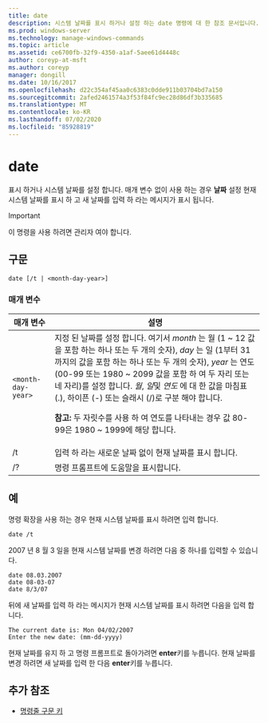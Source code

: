 ```yaml
---
title: date
description: 시스템 날짜를 표시 하거나 설정 하는 date 명령에 대 한 참조 문서입니다. 매개 변수 없이 사용 하는 경우
ms.prod: windows-server
ms.technology: manage-windows-commands
ms.topic: article
ms.assetid: ce6700fb-32f9-4350-a1af-5aee61d4448c
author: coreyp-at-msft
ms.author: coreyp
manager: dongill
ms.date: 10/16/2017
ms.openlocfilehash: d22c354af45aa0c6383c0dde911b03704bd7a150
ms.sourcegitcommit: 2afed2461574a3f53f84fc9ec28d86df3b335685
ms.translationtype: MT
ms.contentlocale: ko-KR
ms.lasthandoff: 07/02/2020
ms.locfileid: "85928819"
---
```

# <a name="date"></a>date

표시 하거나 시스템 날짜를 설정 합니다. 매개 변수 없이 사용 하는 경우 **날짜** 설정 현재 시스템 날짜를 표시 하 고 새 날짜를 입력 하 라는 메시지가 표시 됩니다.

>[!IMPORTANT]
> 이 명령을 사용 하려면 관리자 여야 합니다.

## <a name="syntax"></a>구문

```
date [/t | <month-day-year>]
```

### <a name="parameters"></a>매개 변수

| 매개 변수 | 설명 |
| --------- | ----------- |
| `<month-day-year>` | 지정 된 날짜를 설정 합니다. 여기서 *month* 는 월 (1 ~ 12 값을 포함 하는 하나 또는 두 개의 숫자), *day* 는 일 (1부터 31 까지의 값을 포함 하는 하나 또는 두 개의 숫자), *year* 는 연도 (00-99 또는 1980 ~ 2099 값을 포함 하 여 두 자리 또는 네 자리)를 설정 합니다. *월*, *일*및 *연도* 에 대 한 값을 마침표 (.), 하이픈 (-) 또는 슬래시 (/)로 구분 해야 합니다.<p>**참고:** 두 자릿수를 사용 하 여 연도를 나타내는 경우 값 80-99은 1980 ~ 1999에 해당 합니다. |
| /t | 입력 하 라는 새로운 날짜 없이 현재 날짜를 표시 합니다. |
| /? | 명령 프롬프트에 도움말을 표시합니다. |

## <a name="examples"></a>예

명령 확장을 사용 하는 경우 현재 시스템 날짜를 표시 하려면 입력 합니다.

```
date /t
```

2007 년 8 월 3 일을 현재 시스템 날짜를 변경 하려면 다음 중 하나를 입력할 수 있습니다.

```
date 08.03.2007
date 08-03-07
date 8/3/07
```

뒤에 새 날짜를 입력 하 라는 메시지가 현재 시스템 날짜를 표시 하려면 다음을 입력 합니다.

```
The current date is: Mon 04/02/2007
Enter the new date: (mm-dd-yyyy)
```

현재 날짜를 유지 하 고 명령 프롬프트로 돌아가려면 **enter**키를 누릅니다. 현재 날짜를 변경 하려면 새 날짜를 입력 한 다음 **enter**키를 누릅니다.

## <a name="additional-references"></a>추가 참조

- [명령줄 구문 키](command-line-syntax-key.md)